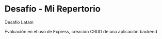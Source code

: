 # Desafío - Mi Repertorio

Desafío Latam

Evaluación en el uso de Express, creación CRUD de una aplicación backend
